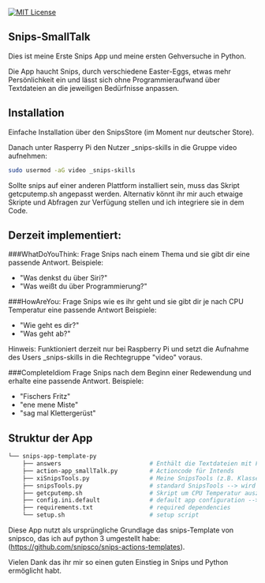 [![MIT License](https://img.shields.io/badge/license-MIT-blue.svg)](https://github.com/snipsco/snips-app-template-py/blob/master/LICENSE)

## Snips-SmallTalk
Dies ist meine Erste Snips App und meine ersten Gehversuche in Python.

Die App haucht Snips, durch verschiedene Easter-Eggs, etwas mehr Persönlichkeit ein und lässt sich ohne Programmieraufwand über Textdateien an die jeweiligen Bedürfnisse anpassen.

## Installation
Einfache Installation über den SnipsStore (im Moment nur deutscher Store).

Danach unter Rasperry Pi den Nutzer _snips-skills in die Gruppe video aufnehmen:
```bash
sudo usermod -aG video _snips-skills 
```
Sollte snips auf einer anderen Plattform installiert sein, muss das Skript getcputemp.sh angepasst werden. Alternativ könnt ihr mir auch etwaige Skripte und Abfragen zur Verfügung stellen und ich integriere sie in dem Code.

## Derzeit implementiert:

###WhatDoYouThink:
Frage Snips nach einem Thema und sie gibt dir eine passende Antwort.
Beispiele: 
- "Was denkst du über Siri?"
- "Was weißt du über Programmierung?"

###HowAreYou: 
Frage Snips wie es ihr geht und sie gibt dir je nach CPU Temperatur eine passende Antwort
Beispiele: 
- "Wie geht es dir?"
- "Was geht ab?"

Hinweis: Funktioniert derzeit nur bei Raspberry Pi und setzt die Aufnahme des Users _snips-skills in die Rechtegruppe "video" voraus.

###CompleteIdiom
Frage Snips nach dem Beginn einer Redewendung und erhalte eine passende Antwort.
Beispiele: 
- "Fischers Fritz"
- "ene mene Miste"
- "sag mal Klettergerüst"


## Struktur der App

```bash
└── snips-app-template-py
    ├── answers                         # Enthält die Textdateien mit Frage<->Antwort Paaren (pro Intent eine textdatei)                       
    ├── action-app_smallTalk.py         # Actioncode für Intends
    ├── xiSnipsTools.py                 # Meine SnipsTools (z.B. Klasse Personality um Topic<->Antwort Paare aus Textdateien zu erhalten)
    ├── snipsTools.py                   # standard SnipsTools --> wird noch nicht verwendet
    ├── getcputemp.sh                   # Skript um CPU Temperatur auszulesen --> Derzeit nur für Raspberry pi
    ├── config.ini.default              # default app configuration --> wird noch nicht verwendet
    ├── requirements.txt                # required dependencies
    └── setup.sh                        # setup script
```

Diese App nutzt als ursprüngliche Grundlage das snips-Template von snipsco, das ich auf python 3 umgestellt habe: (https://github.com/snipsco/snips-actions-templates).

Vielen Dank das ihr mir so einen guten Einstieg in Snips und Python ermöglicht habt.
